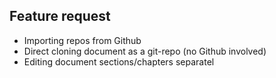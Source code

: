 ## Feature request

- Importing repos from Github
- Direct cloning document as a git-repo (no Github involved)
- Editing document sections/chapters separatel
